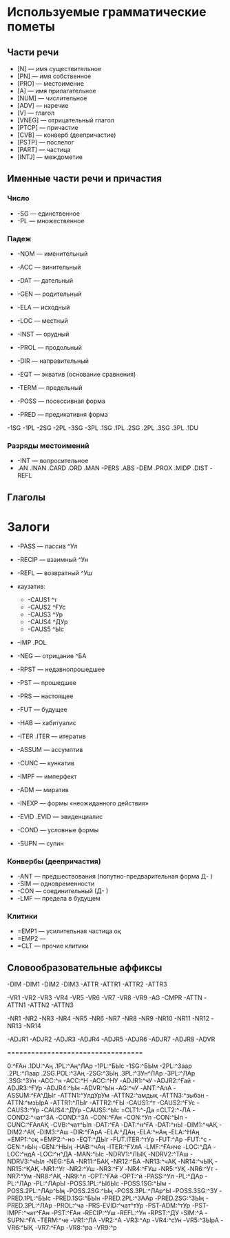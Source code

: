 # Используемые грамматические пометы

## Части речи
* [N] — имя существительное
* [PN] — имя собственное
* [PRO] — местоимение
* [A] — имя прилагательное
* [NUM] — числительное
* [ADV] — наречие
* [V] — глагол
* [VNEG] — отрицательный глагол
* [PTCP] — причастие
* [CVB] — конверб (деепричастие)
* [PSTP] — послелог
* [PART] — частица
* [INTJ] — междометие

## Именные части речи и причастия

### Число
* -SG — единственное
* -PL — множественное

### Падеж
* -NOM — именительный
* -ACC — винительный
* -DAT — дательный
* -GEN — родительный
* -ELA — исходный
* -LOC — местный
* -INST — орудный
* -PROL — продольный
* -DIR — направительный
* -EQT — экватив (основание сравнения)
* -TERM — предельный

* -POSS — посессивная форма
* -PRED — предикативня форма

-1SG -1PL -2SG -2PL -3SG -3PL
.1SG .1PL .2SG .2PL .3SG .3PL .1DU

### Разряды местоимений
* -INT — вопросительное
* .AN .INAN .CARD .ORD .MAN -PERS .ABS -DEM .PROX .MIDP .DIST -REFL

## Глаголы
# Залоги
* -PASS — пассив ^Ул
* -RECIP — взаимный ^Ун
* -REFL — возвратный ^Уш
* каузатив:
	* -CAUS1 ^т
	* -CAUS2 ^ҒУс
	* -CAUS3 ^Ур
	* -CAUS4 ^ДУр
	* -CAUS5 ^Ыс

* -IMP .POL

* -NEG — отрицание ^БА

* -RPST — недавнопрошедшее
* -PST — прошедшее
* -PRS — настоящее
* -FUT — будущее

* -HAB — хабитуалис
* -ITER .ITER — итератив
* -ASSUM — ассумптив
* -CUNC — кункатив
* -IMPF — имперфект
* -ADM — миратив
* -INEXP — формы «неожиданного действия»
* -EVID .EVID — эвиденциалис
* -COND — условные формы

* -SUPN — супин

### Конвербы (деепричастия)
* -ANT — предшествования (попутно-предварительная форма Д- )
* -SIM — одновременности
* -CON — соединительный (Д- )
* -LMF — предела в будущем

### Клитики
* =EMP1 — усилительная частица оқ
* =EMP2 —
* =CLT — прочие клитики

## Словообразовательные аффиксы
-DIM
-DIM1
-DIM2
-DIM3
-ATTR
-ATTR1
-ATTR2
-ATTR3

-VR1
-VR2
-VR3
-VR4
-VR5
-VR6
-VR7
-VR8
-VR9
-AG
-CMPR
-ATTN
-ATTN1
-ATTN2
-ATTN3

-NR1
-NR2
-NR3
-NR4
-NR5
-NR6
-NR7
-NR8
-NR9
-NR10
-NR11
-NR12
-NR13
-NR14

-ADJR1
-ADJR2
-ADJR3
-ADJR4
-ADJR5
-ADJR6
-ADJR7
-ADJR8
-ADVR

==================================

0:^ҒАн
.1DU:^Аң
.1PL:^Аң^ЛАр
-1PL:^БЫс
-1SG:^БЫм
-2PL:^Заар
.2PL:^Лаар
.2SG.POL:^ЗАң
-2SG:^ЗЫң
.3PL:^ЗУн^ЛАр
-3PL:^ЛАр
.3SG:^ЗУн
-ACC:^н
-ACC:^Н
-ACC:^НУ
-ADJR1:^чУ
-ADJR2:^Ғай
-ADJR3:^ҒУр
-ADJR4:^Ын
-ADVR:^Ын
-AG:^чУ
-ANT:^АлА
-ASSUM:^ҒА^ДЫг
-ATTN1:^УлдУрУм
-ATTN2:^амдық
-ATTN3:^зыбан
-ATTN:^мзЫрА
-ATTR1:^ЛЫг
-ATTR2:^ҒЫ
-CAUS1:^т
-CAUS2:^ҒУс
-CAUS3:^Ур
-CAUS4:^ДУр
-CAUS5:^Ыс
=CLT1:^-Да
=CLT2:^-ЛА
-COND2:^чат^ЗА
-COND:^ЗА
-CON:^ҒАн
-CON:^Уп
-CON:^Ып
-CUNC:^ҒАлАҚ
-CVB:^чат^Ып
-DAT:^ҒА
-DAT:^н^ҒА
-DAT:^нЫ
-DIM1:^чАҚ
-DIM2:^АҚ
-DIM3:^Аш
-DIR:^ҒАрА
-ELA:^ДАң
-ELA:^нАң
-ELA:^НАң
=EMP1:^оқ
=EMP2:^-но
-EQT:^ДЫг
-FUT.ITER:^тУр
-FUT:^Ар
-FUT:^с
-GEN:^нЫң
-GEN:^НЫң
-HAB:^чАң
-ITER:^ҒУлА
-LMF:^ҒАнче
-LOC:^ДА
-LOC:^ндА
-LOC:^н^ДА
-MAN:^Ыс
-NDRV1:^ЛЫҚ
-NDRV2:^ТАш
-NDRV3:^чЫл
-NEG:^БА
-NR11:^БАҚ
-NR12:^БА
-NR13:^чАҚ
-NR14:^чЫҚ
-NR15:^ҚАҚ
-NR1:^Уг
-NR2:^Уш
-NR3:^ҒУ
-NR4:^ҒУш
-NR5:^УҚ
-NR6:^Ут
-NR7:^Ум
-NR8:^АҚ
-NR9:^л
-OPT:^ҒАй
-OPT:^й
-PASS:^Ул
-PL:^ДАр
-PL:^ЛАр
-PL:^ЛАрЫ
-POSS.1PL:^ЫбЫс
-POSS.1SG:^Ым
-POSS.2PL:^ЛАр^Ың
-POSS.2SG:^Ың
-POSS.3PL:^ЛАр^Ы
-POSS.3SG:^ЗУ
-PRED.1PL:^БЫс
-PRED.1SG:^БЫн
-PRED.2PL:^ЗААр
-PRED.2SG:^ЗЫң
-PRED.3PL:^ЛАр
-PROL:^ча
-PRS-EVID:^чат^тУр
-PST-ADM:^тУр
-PST-IMPF:^чат^ҒАн
-PST:^ҒАн
-RECIP:^Уш
-REFL:^Ун
-RPST:^ДУ
-SIM:^А
-SUPN:^ҒА
-TERM:^че
-VR1:^ЛА
-VR2:^А
-VR3:^Ар
-VR4:^сУн
-VR5:^ЗЫрА
-VR6:^ЫҚ
-VR7:^ҒАр
-VR8:^ра
-VR9:^р
